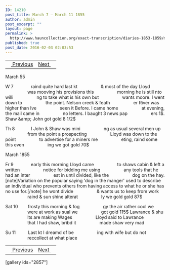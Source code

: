```yaml
---
ID: 14210
post_title: March 7 – March 11 1855
author: admin
post_excerpt: ""
layout: page
permalink: >
  http://www.hauncollection.org/exact-transcription/diaries-1853-1859/march-7-march-11-1855/
published: true
post_date: 2016-02-03 02:03:53
---
```

<table style="width: 100%;" align="center">
<tbody>
<tr>
<td><a href="http://www.hauncollection.org/version-2/diaries-1853-1859/march-5-march-6-1855/"><img src="https://lh3.googleusercontent.com/-EFJpxxNiPNw/VqgtWBCZrMI/AAAAAAAAAFU/WfY4lPFWWkg/s800-Ic42/Soeb-Plain-Arrows-8-10px.png" alt="" width="10" height="10" /> Previous</a></td>
<td style="text-align: right;"><a href="http://www.hauncollection.org/version-2/diaries-1853-1859/march-11-march-13-1855/">Next <img src="https://lh3.googleusercontent.com/-67k0cYlpXHw/VqgtWKz1MXI/AAAAAAAAAFU/k9PW_Piyurk/s800-Ic42/Soeb-Plain-Arrows-5-10px.png" alt="" width="10" height="10" /></a></td>
</tr>
</tbody>
</table>
March 55

W 7              raind quite hard last kt
<span style="margin-left: 70px;">&amp; most of the day Lloyd
<span style="margin-left: 70px;">was mooving his provisions this
<span style="margin-left: 70px;">morning he is still nto willi
<span style="margin-left: 70px;">ng to take what is his own but
<span style="margin-left: 70px;">wants moore. I went down to
<span style="margin-left: 70px;">the point. Nelson creek &amp; feath
<span style="margin-left: 70px;">er River was higher than Ive
<span style="margin-left: 70px;">seen it Before. I came home
<span style="margin-left: 70px;">at evening, the mail came in
<span style="margin-left: 70px;">no letters. I baught 3 news pap
<span style="margin-left: 70px;">ers 1$. Shaw &amp; John got gold 8 1/2$</span></span></span></span></span></span></span></span></span></span></span>

Th 8             I John &amp; Shaw was mini
<span style="margin-left: 70px;">ng as usual several men up
<span style="margin-left: 70px;">from the point a prospecting
<span style="margin-left: 70px;">Lloyd was down to the point
<span style="margin-left: 70px;">to advertise for a miners me
<span style="margin-left: 70px;">eting, raind some this even
<span style="margin-left: 70px;">ing we got gold 70$</span></span></span></span></span></span>

March 1855

Fr 9              early this morning Lloyd came
<span style="margin-left: 70px;">to shaws cabin &amp; left a written
<span style="margin-left: 70px;">notice for bidding me using
<span style="margin-left: 70px;">any tools that he had an inter
<span style="margin-left: 70px;">est in until divided, like the
<span style="margin-left: 70px;">dog on the hay.[note]Variation on the popular saying 'dog in the manger' used to describe an individual who prevents others from having access to what he or she has no use for.[/note]  he wont divide
<span style="margin-left: 70px;">&amp; wants us to keep from work
<span style="margin-left: 70px;">raind &amp; sun shine alterat
<span style="margin-left: 70px;">ly we gold gold 87$</span></span></span></span></span></span></span></span>

Sat 10        frosty this morning &amp; fog
<span style="margin-left: 70px;">gy the air rather cool we
<span style="margin-left: 70px;">were at work as sual we
<span style="margin-left: 70px;">got gold 115$ Lawrance &amp; shu
<span style="margin-left: 70px;">lts are making Wages
<span style="margin-left: 70px;">Lloyd said to Lawrance
<span style="margin-left: 70px;">that I had shaw, bribd it
<span style="margin-left: 70px;">made shaw very mad</span></span></span></span></span></span></span>

Su 11          Last kt I dreamd of be
<span style="margin-left: 70px;">ing with wife but do not
<span style="margin-left: 70px;">reccollect at what place</span></span>
<table style="width: 100%;" align="center">
<tbody>
<tr>
<td><a href="http://www.hauncollection.org/version-2/diaries-1853-1859/march-5-march-6-1855/"><img src="https://lh3.googleusercontent.com/-EFJpxxNiPNw/VqgtWBCZrMI/AAAAAAAAAFU/WfY4lPFWWkg/s800-Ic42/Soeb-Plain-Arrows-8-10px.png" alt="" width="10" height="10" /> Previous</a></td>
<td style="text-align: right;"><a href="http://www.hauncollection.org/version-2/diaries-1853-1859/march-11-march-13-1855/">Next <img src="https://lh3.googleusercontent.com/-67k0cYlpXHw/VqgtWKz1MXI/AAAAAAAAAFU/k9PW_Piyurk/s800-Ic42/Soeb-Plain-Arrows-5-10px.png" alt="" width="10" height="10" /></a></td>
</tr>
</tbody>
</table>
[gallery ids="2857"]